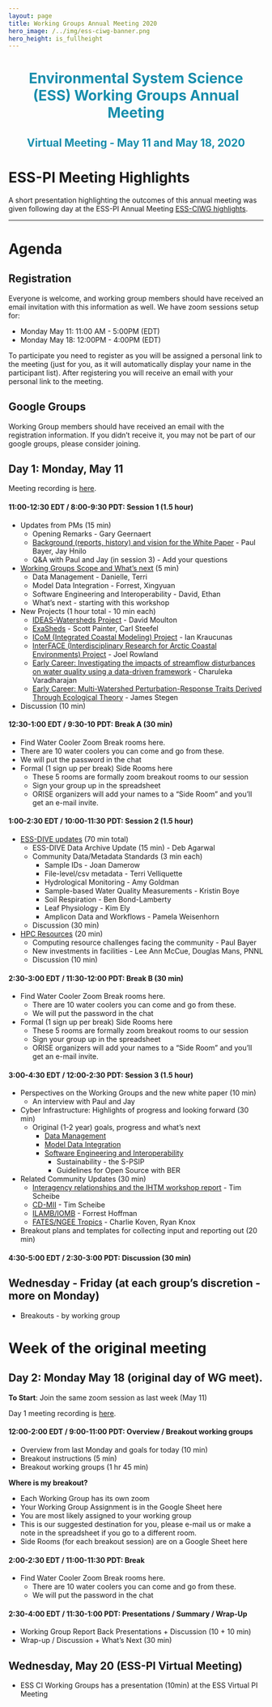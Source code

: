 ```yaml
---
layout: page
title: Working Groups Annual Meeting 2020
hero_image: /../img/ess-ciwg-banner.png
hero_height: is_fullheight
---
```


<h1 style="text-align:center;color:rgb(24,142,172)"> 
  Environmental System Science (ESS) Working Groups Annual Meeting 
</h1>
<h2 style="text-align:center;color:rgb(24,142,172)">
  Virtual Meeting - May 11 and May 18, 2020
</h2>


# ESS-PI Meeting Highlights

A short presentation highlighting the outcomes of this annual meeting was given following day at the ESS-PI Annual Meeting [ESS-CIWG highlights](/events/working_group_meeting_2020/ESS-WG-AnnualMeeting-recap-v1.pdf).

***

# Agenda

## Registration

Everyone is welcome, and working group members should have received an email invitation with this information as well.   We have zoom sessions setup for:

- Monday May 11:  11:00 AM - 5:00PM  (EDT)
- Monday May 18:  12:00PM - 4:00PM (EDT)

To participate you need to register as you will be assigned a personal link to the meeting (just for you, as it will automatically display your name in the participant list). After registering you will receive an email with your personal link to the meeting.

## Google Groups

Working Group members should have received an email with the registration information.  If you didn’t receive it, you may not be part of our google groups, please consider joining.

## Day 1: Monday, May 11

Meeting recording is [here](https://drive.google.com/open?id=12YiFDvhD1JzX1xg3y3SpuZcPtD7-VbiP).

#### 11:00-12:30 EDT / 8:00-9:30 PDT: **Session 1** (1.5 hour)

- Updates from PMs (15 min)
  - Opening Remarks - Gary Geernaert
  - [Background (reports, history) and vision for the White Paper](/events/working_group_meeting_2020/session1/ESS_Presentation_for_2020_Virtual_CI_WG_Meeting_v2_5-11-20.pdf) - Paul Bayer, Jay Hnilo
  - Q&A with Paul and Jay (in session 3) - Add your questions
- [Working Groups Scope and What’s next](/events/working_group_meeting_2020/session1/Current_Groups_and_White_paper_plans.pdf) (5 min)
  - Data Management - Danielle, Terri
  - Model Data Integration - Forrest, Xingyuan
  - Software Engineering and Interoperability - David, Ethan
  - What’s next - starting with this workshop
- New Projects (1 hour total - 10 min each)
  - [IDEAS-Watersheds Project](/events/working_group_meeting_2020/session1/ESS-CIWG_IDEAS-Watersheds-overview-v1.pdf) - David Moulton
  - [ExaSheds](/events/working_group_meeting_2020/session1/ExashedsUpdateForCIWG.pdf) - Scott Painter, Carl Steefel
  - [ICoM (Integrated Coastal Modeling) Project](/events/working_group_meeting_2020/session1/ESS-CIWG_ICoM-overview-v2.pdf) - Ian Kraucunas
  - [InterFACE (Interdisciplinary Research for Arctic Coastal Environments) Project](/events/working_group_meeting_2020/session1/CIWG_InteRFACE_May112020.pdf) - Joel Rowland
  - [Early Career: Investigating the impacts of streamflow disturbances on water quality using a data-driven framework](/events/working_group_meeting_2020/session1/2020-ESS_CI_Meeting-ECRPUpload.pdf) - Charuleka Varadharajan
  - [Early Career: Multi-Watershed Perturbation-Response Traits Derived Through Ecological Theory](/events/working_group_meeting_2020/session1/Stegen_ECA_ESS_CI_2020_v1.pdf) - James Stegen
- Discussion (10 min)

#### 12:30-1:00 EDT / 9:30-10 PDT: **Break A** (30 min)

 - Find Water Cooler Zoom Break rooms here.
  - There are 10 water coolers you can come and go from these.
  - We will put the password in the chat
- Formal (1 sign up per break) Side Rooms here
  - These 5 rooms are formally zoom breakout rooms to our session
  - Sign your group up in the spreadsheet
  - ORISE organizers will add your names to a “Side Room” and you’ll get an e-mail invite.

#### 1:00-2:30 EDT / 10:00-11:30 PDT: **Session 2** (1.5 hour)

- [ESS-DIVE updates](/events/working_group_meeting_2020/session2/2020-05-11-ESS-DIVE-Overview+Standards-ESS-CI-Meeting.pdf) (70 min total)
  - ESS-DIVE Data Archive Update (15 min) - Deb Agarwal
  - Community Data/Metadata Standards (3 min each)
    - Sample IDs - Joan Damerow
    - File-level/csv  metadata - Terri Velliquette
    - Hydrological Monitoring - Amy Goldman
    - Sample-based Water Quality Measurements - Kristin Boye
    - Soil Respiration - Ben Bond-Lamberty
    - Leaf Physiology - Kim Ely
    - Amplicon Data and Workflows - Pamela Weisenhorn
  - Discussion (30 min)
- [HPC Resources](/events/working_group_meeting_2020/session2/BER_compute_investments_CImeeting.pdf) (20 min)
  - Computing resource challenges facing the community - Paul Bayer
  - New investments in facilities - Lee Ann McCue, Douglas Mans, PNNL
  - Discussion (10 min)

#### 2:30-3:00 EDT / 11:30-12:00 PDT: **Break B** (30 min)

- Find Water Cooler Zoom Break rooms here.
  - There are 10 water coolers you can come and go from these.
  - We will put the password in the chat
- Formal (1 sign up per break) Side Rooms here
  - These 5 rooms are formally zoom breakout rooms to our session
  - Sign your group up in the spreadsheet
  - ORISE organizers will add your names to a “Side Room” and you’ll get an e-mail invite.

#### 3:00-4:30 EDT / 12:00-2:30 PDT: Session 3 (1.5 hour)

- Perspectives on the Working Groups and the new white paper (10 min)
  - An interview with Paul and Jay
- Cyber Infrastructure: Highlights of progress and looking forward (30 min)
  - Original (1-2 year) goals, progress and what’s next
    - [Data Management](/events/working_group_meeting_2020/session3/ESS-DMWG_session3.pdf)
    - [Model Data Integration](/events/working_group_meeting_2020/session3/ESS-MDIWG_session3.pdf)
    - [Software Engineering and Interoperability](/events/working_group_meeting_2020/session3/ESS-SEIWG_session3-v2.pdf)
      - Sustainability - the S-PSIP
      - Guidelines for Open Source with BER
- Related Community Updates (30 min)
  - [Interagency relationships and the IHTM workshop report](/events/working_group_meeting_2020/session3/Scheibe_IHTM_5.8.20.pdf) - Tim Scheibe
  - [CD-MII](/events/working_group_meeting_2020/session3/Scheibe_CD-MII_5.8.20.pdf) - Tim Scheibe
  - [ILAMB/IOMB](/events/working_group_meeting_2020/session3/Hoffman_ESS-CI-Meeting-ILAMB_20200511.pdf) - Forrest Hoffman
  - [FATES/NGEE Tropics](/events/working_group_meeting_2020/session3/koven_ess_cyberinfrastructure_meeting_fates.pdf) - Charlie Koven, Ryan Knox
- Breakout plans and templates for collecting input and reporting out (20 min)

#### 4:30-5:00 EDT / 2:30-3:00 PDT: **Discussion** (30 min)

## Wednesday - Friday (at each group’s discretion - more on Monday)
- Breakouts - by working group

# Week of the original meeting

## Day 2: Monday May 18 (original day of WG meet).

**To Start**: Join the same zoom session as last week (May 11)

Day 1 meeting recording is [here](https://drive.google.com/open?id=12YiFDvhD1JzX1xg3y3SpuZcPtD7-VbiP).

#### 12:00-2:00 EDT / 9:00-11:00 PDT: **Overview / Breakout working groups**
- Overview from last Monday and goals for today (10 min)
- Breakout instructions (5 min)
- Breakout working groups (1 hr 45 min)

**Where is my breakout?**
- Each Working Group has its own zoom
- Your Working Group Assignment is in the Google Sheet here
- You are most likely assigned to your working group
- This is our suggested destination for you, please e-mail us or make a note in the spreadsheet if you go to a different room. 
- Side Rooms (for each breakout session) are on a Google Sheet here

#### 2:00-2:30 EDT / 11:00-11:30 PDT: **Break**
- Find Water Cooler Zoom Break rooms here.
  - There are 10 water coolers you can come and go from these.
  - We will put the password in the chat

#### 2:30-4:00 EDT / 11:30-1:00 PDT: **Presentations / Summary / Wrap-Up**
- Working Group Report Back Presentations + Discussion (10 + 10 min)
- Wrap-up / Discussion + What’s Next  (30 min)

## Wednesday, May 20 (ESS-PI Virtual Meeting)
- ESS CI Working Groups has a presentation (10min) at the ESS Virtual PI Meeting
